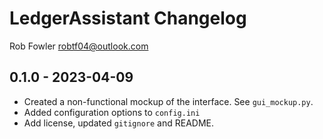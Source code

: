 # LedgerAssistant Changelog

Rob Fowler <robtf04@outlook.com>

## 0.1.0 - 2023-04-09
- Created a non-functional mockup of the interface. See ``gui_mockup.py``.
- Added configuration options to ``config.ini``
- Add license, updated ``gitignore`` and README.



